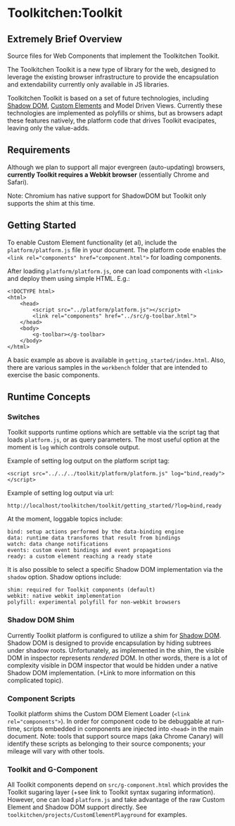 # Toolkitchen:Toolkit

## Extremely Brief Overview

Source files for Web Components that implement the Toolkitchen Toolkit.

The Toolkitchen Toolkit is a new type of library for the web, designed to leverage the existing browser infrastructure to provide the encapsulation and extendability currently only available in JS libraries.

Toolkitchen Toolkit is based on a set of future technologies, including [Shadow DOM](https://dvcs.w3.org/hg/webcomponents/raw-file/tip/spec/shadow/index.html), [Custom Elements](https://dvcs.w3.org/hg/webcomponents/raw-file/tip/spec/custom/index.html) and Model Driven Views. Currently these technologies are implemented as polyfills or shims, but as browsers adapt these features natively, the platform code that drives Toolkit evacipates, leaving only the value-adds.

## Requirements

Although we plan to support all major evergreen (auto-updating) browsers, **currently Toolkit requires a Webkit browser** (essentially Chrome and Safari). 

Note: Chromium has native support for ShadowDOM but Toolkit only supports the shim at this time.

## Getting Started

To enable Custom Element functionality (et al), include the `platform/platform.js` file in your document. The platform code enables the `<link rel="components" href="component.html">` for loading components.

After loading `platform/platform.js`, one can load components with `<link>` and deploy them using simple HTML. E.g.:

	<!DOCTYPE html>
	<html>
  		<head>
    		<script src="../platform/platform.js"></script>
		    <link rel="components" href="../src/g-toolbar.html">
  		</head>
  		<body>
			<g-toolbar></g-toolbar>
  		</body>
	</html>

A basic example as above is available in `getting_started/index.html`. Also, there are various samples in the `workbench` folder that are intended to exercise the basic components.

## Runtime Concepts

### Switches

Toolkit supports runtime options which are settable via the script tag that loads `platform.js`, or as query parameters. The most useful option at the moment is `log` which controls console output. 

Example of setting log output on the platform script tag:

    <script src="../../../toolkit/platform/platform.js" log="bind,ready"></script>

Example of setting log output via url:

	http://localhost/toolkitchen/toolkit/getting_started/?log=bind,ready

At the moment, loggable topics include:

	bind: setup actions performed by the data-binding engine
	data: runtime data transforms that result from bindings
	watch: data change notifications
 	events: custom event bindings and event propagations
	ready: a custom element reaching a ready state

It is also possible to select a specific Shadow DOM implementation via the `shadow` option. Shadow options include:

	shim: required for Toolkit components (default)
	webkit: native webkit implementation
	polyfill: experimental polyfill for non-webkit browsers

### Shadow DOM Shim

Currently Toolkit platform is configured to utilize a shim for [Shadow DOM](https://dvcs.w3.org/hg/webcomponents/raw-file/tip/spec/shadow/index.html). Shadow DOM is designed to provide encapsulation by hiding subtrees under shadow roots. Unfortunately, as implemented in the shim, the visible DOM in inspector represents *rendered* DOM. In other words, there is a lot of complexity visible in DOM inspector that would be hidden under a native Shadow DOM implementation. (+Link to more information on this complicated topic).

### Component Scripts

Toolkit platform shims the Custom DOM Element Loader (`<link rel="components">`). In order for component code to be debuggable at run-time, scripts embedded in components are injected into `<head>` in the main document. Note: tools that support source maps (aka Chrome Canary) will identify these scripts as belonging to their source components; your mileage will vary with other tools.

### Toolkit and G-Component

All Toolkit components depend on `src/g-component.html` which provides the Toolkit sugaring layer (+see link to Toolkit syntax sugaring information). However, one can load `platform.js` and take advantage of the raw Custom Element and Shadow DOM support directly. See `toolkitchen/projects/CustomElementPlayground` for examples.

